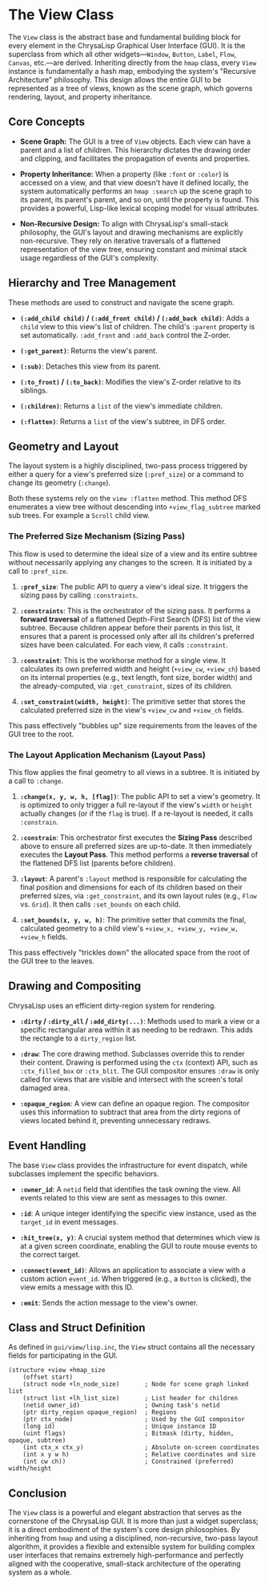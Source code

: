 # The View Class

The `View` class is the abstract base and fundamental building block for every
element in the ChrysaLisp Graphical User Interface (GUI). It is the superclass
from which all other widgets—`Window`, `Button`, `Label`, `Flow`, `Canvas`,
etc.—are derived. Inheriting directly from the `hmap` class, every `View`
instance is fundamentally a hash map, embodying the system's "Recursive
Architecture" philosophy. This design allows the entire GUI to be represented as
a tree of views, known as the scene graph, which governs rendering, layout, and
property inheritance.

## Core Concepts

*   **Scene Graph:** The GUI is a tree of `View` objects. Each view can have a
    parent and a list of children. This hierarchy dictates the drawing order and
    clipping, and facilitates the propagation of events and properties.

*   **Property Inheritance:** When a property (like `:font` or `:color`) is
    accessed on a view, and that view doesn't have it defined locally, the
    system automatically performs an `hmap :search` up the scene graph to its
    parent, its parent's parent, and so on, until the property is found. This
    provides a powerful, Lisp-like lexical scoping model for visual attributes.

*   **Non-Recursive Design:** To align with ChrysaLisp's small-stack philosophy,
    the GUI's layout and drawing mechanisms are explicitly non-recursive. They
    rely on iterative traversals of a flattened representation of the view tree,
    ensuring constant and minimal stack usage regardless of the GUI's
    complexity.

## Hierarchy and Tree Management

These methods are used to construct and navigate the scene graph.

*   **`(:add_child child)` / `(:add_front child)` / `(:add_back child)`**: Adds
    a `child` view to this view's list of children. The child's `:parent`
    property is set automatically. `:add_front` and `:add_back` control the
    Z-order.

*   **`(:get_parent)`**: Returns the view's parent.

*   **`(:sub)`**: Detaches this view from its parent.

*   **`(:to_front)` / `(:to_back)`**: Modifies the view's Z-order relative to
    its siblings.

*   **`(:children)`**: Returns a `list` of the view's immediate children.

*   **`(:flatten)`**: Returns a `list` of the view's subtree, in DFS order.

## Geometry and Layout

The layout system is a highly disciplined, two-pass process triggered by either
a query for a view's preferred size (`:pref_size`) or a command to change its
geometry (`:change`).

Both these systems rely on the `view :flatten` method. This method DFS
enumerates a view tree without descending into `+view_flag_subtree` marked sub
trees. For example a `Scroll` child view.

### The Preferred Size Mechanism (Sizing Pass)

This flow is used to determine the ideal size of a view and its entire subtree
without necessarily applying any changes to the screen. It is initiated by a
call to `:pref_size`.

1.  **`:pref_size`**: The public API to query a view's ideal size. It triggers
    the sizing pass by calling `:constraints`.

2.  **`:constraints`**: This is the orchestrator of the sizing pass. It performs
    a **forward traversal** of a flattened Depth-First Search (DFS) list of the
    view subtree. Because children appear before their parents in this list, it
    ensures that a parent is processed only after all its children's preferred
    sizes have been calculated. For each view, it calls `:constraint`.

3.  **`:constraint`**: This is the workhorse method for a single view. It
    calculates its own preferred width and height (`+view_cw`, `+view_ch`) based
    on its internal properties (e.g., text length, font size, border width) and
    the already-computed, via `:get_constraint`, sizes of its children.

4.  **`:set_constraint(width, height)`**: The primitive setter that stores the
    calculated preferred size in the view's `+view_cw` and `+view_ch` fields.

This pass effectively "bubbles up" size requirements from the leaves of the GUI
tree to the root.

### The Layout Application Mechanism (Layout Pass)

This flow applies the final geometry to all views in a subtree. It is initiated
by a call to `:change`.

1.  **`:change(x, y, w, h, [flag])`**: The public API to set a view's geometry.
    It is optimized to only trigger a full re-layout if the view's `width` or
    `height` actually changes (or if the `flag` is true). If a re-layout is
    needed, it calls `:constrain`.

2.  **`:constrain`**: This orchestrator first executes the **Sizing Pass**
    described above to ensure all preferred sizes are up-to-date. It then
    immediately executes the **Layout Pass**. This method performs a **reverse
    traversal** of the flattened DFS list (parents before children).

3.  **`:layout`**: A parent's `:layout` method is responsible for calculating
    the final position and dimensions for each of its children based on their
    preferred sizes, via `:get_constraint`, and its own layout rules (e.g.,
    `Flow` vs. `Grid`). It then calls `:set_bounds` on each child.

4.  **`:set_bounds(x, y, w, h)`**: The primitive setter that commits the final,
    calculated geometry to a child view's `+view_x, +view_y, +view_w, +view_h`
    fields.

This pass effectively "trickles down" the allocated space from the root of the
GUI tree to the leaves.

## Drawing and Compositing

ChrysaLisp uses an efficient dirty-region system for rendering.

*   **`:dirty` / `:dirty_all` / `:add_dirty(...)`**: Methods used to mark a view
    or a specific rectangular area within it as needing to be redrawn. This adds
    the rectangle to a `dirty_region` list.

*   **`:draw`**: The core drawing method. Subclasses override this to render
    their content. Drawing is performed using the `ctx` (context) API, such as
    `:ctx_filled_box` or `:ctx_blit`. The GUI compositor ensures `:draw` is only
    called for views that are visible and intersect with the screen's total
    damaged area.

*   **`:opaque_region`**: A view can define an opaque region. The compositor
    uses this information to subtract that area from the dirty regions of views
    located behind it, preventing unnecessary redraws.

## Event Handling

The base `View` class provides the infrastructure for event dispatch, while
subclasses implement the specific behaviors.

*   **`:owner_id`**: A `netid` field that identifies the task owning the view.
    All events related to this view are sent as messages to this owner.

*   **`:id`**: A unique integer identifying the specific view instance, used as
    the `target_id` in event messages.

*   **`:hit_tree(x, y)`**: A crucial system method that determines which view is
    at a given screen coordinate, enabling the GUI to route mouse events to the
    correct target.

*   **`:connect(event_id)`**: Allows an application to associate a view with a
    custom action `event_id`. When triggered (e.g., a `Button` is clicked), the
    view emits a message with this ID.

*   **`:emit`**: Sends the action message to the view's owner.

## Class and Struct Definition

As defined in `gui/view/lisp.inc`, the `View` struct contains all the necessary
fields for participating in the GUI.

```vdu
(structure +view +hmap_size
	(offset start)
	(struct node +ln_node_size)       ; Node for scene graph linked list
	(struct list +lh_list_size)       ; List header for children
	(netid owner_id)                  ; Owning task's netid
	(ptr dirty_region opaque_region)  ; Regions
	(ptr ctx_node)                    ; Used by the GUI compositor
	(long id)                         ; Unique instance ID
	(uint flags)                      ; Bitmask (dirty, hidden, opaque, subtree)
	(int ctx_x ctx_y)                 ; Absolute on-screen coordinates
	(int x y w h)                     ; Relative coordinates and size
	(int cw ch))                      ; Constrained (preferred) width/height
```

## Conclusion

The `View` class is a powerful and elegant abstraction that serves as the
cornerstone of the ChrysaLisp GUI. It is more than just a widget superclass; it
is a direct embodiment of the system's core design philosophies. By inheriting
from `hmap` and using a disciplined, non-recursive, two-pass layout algorithm,
it provides a flexible and extensible system for building complex user
interfaces that remains extremely high-performance and perfectly aligned with
the cooperative, small-stack architecture of the operating system as a whole.